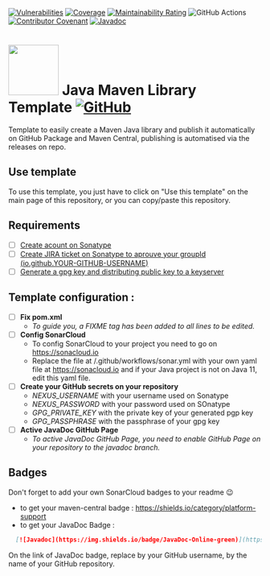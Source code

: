 [![Vulnerabilities](https://sonarcloud.io/api/project_badges/measure?project=MathieuSoysal_Java-Maven-library-template&metric=vulnerabilities)](https://sonarcloud.io/summary/new_code?id=MathieuSoysal_Java-Maven-library-template)
[![Coverage](https://sonarcloud.io/api/project_badges/measure?project=MathieuSoysal_Java-Maven-library-template&metric=coverage)](https://sonarcloud.io/summary/new_code?id=MathieuSoysal_Java-Maven-library-template)
[![Maintainability Rating](https://sonarcloud.io/api/project_badges/measure?project=MathieuSoysal_Java-Maven-library-template&metric=sqale_rating)](https://sonarcloud.io/summary/new_code?id=MathieuSoysal_Java-Maven-library-template)
![GitHub Actions](https://github.com/MathieuSoysal/Java-Maven-library-template/workflows/Java%20CI%20with%20Maven/badge.svg)
[![Contributor Covenant](https://img.shields.io/badge/Contributor%20Covenant-2.1-4baaaa.svg)](CODE_OF_CONDUCT.md) 
[![Javadoc](https://img.shields.io/badge/JavaDoc-Online-green)](https://mathieusoysal.github.io/Java-Maven-library-template/javadoc/)


# <img src="https://cdn.iconscout.com/icon/free/png-512/java-43-569305.png" width="100"> Java Maven Library Template [![GitHub](https://img.shields.io/badge/license-Apache%202.0%20License-green)](LICENSE)

Template to easily create a Maven Java library and publish it automatically on GitHub Package and Maven Central, publishing is automatised via the releases on repo.

## Use template

To use this template, you just have to click on "Use this template" on the main page of this repository, or you can copy/paste this repository.

## Requirements
- [ ] [Create acount on Sonatype](https://issues.sonatype.org/secure/Signup!default.jspa)
- [ ] [Create JIRA ticket on Sonatype to aprouve your groupId (io.github.YOUR-GITHUB-USERNAME)](https://issues.sonatype.org/secure/CreateIssue.jspa?issuetype=21&pid=10134)
- [ ] [Generate a gpg key and distributing public key to a keyserver](https://central.sonatype.org/publish/requirements/gpg/)

## Template configuration :

- [ ] **Fix pom.xml**
  - *To guide you, a FIXME tag has been added to all lines to be edited.*
- [ ] **Config SonarCloud**
  - To config SonarCloud to your project you need to go on https://sonacloud.io
  - Replace the file at /.github/workflows/sonar.yml with your own yaml file at https://sonacloud.io and if your Java project is not on Java 11, edit this yaml file.
- [ ] **Create your GitHub secrets on your repository**
  - *NEXUS_USERNAME* with your username used on Sonatype
  - *NEXUS_PASSWORD* with your password used on SOnatype
  - *GPG_PRIVATE_KEY* with the private key of your generated pgp key
  - *GPG_PASSPHRASE* with the passphrase of your gpg key
- [ ] **Active JavaDoc GitHub Page**
  - *To active JavaDoc GitHub Page, you need to enable GitHub Page on your repository to the javadoc branch.*

## Badges

Don't forget to add your own SonarCloud badges to your readme 😉
 - to get your maven-central badge : https://shields.io/category/platform-support
 - to get your JavaDoc Badge : 
```Markdown
  [![Javadoc](https://img.shields.io/badge/JavaDoc-Online-green)](https://<github-username>.github.io/<github-repo>/javadoc/)
```
On the link of JavaDoc badge, replace  *<github-username>* by your GitHub username, *<github-repo>* by the name of your GitHub repository.
